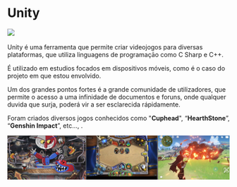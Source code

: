 # Unity

![](../../.gitbook/assets/Unity\_Technologies\_logo.svg)

Unity é uma ferramenta que permite criar videojogos para diversas plataformas, que utiliza linguagens de programaçāo como C Sharp e C++.

É utilizado em estudios focados em dispositivos móveis, como é o caso do projeto em que estou envolvido.

Um dos grandes pontos fortes é a grande comunidade de utilizadores, que permite o acesso a uma infinidade de documentos e foruns, onde qualquer duvida que surja, poderá vir a ser esclarecida rápidamente.

Foram criados diversos jogos conhecidos como "**Cuphead**", “**HearthStone**”, “**Genshin Impact**”, etc..., .&#x20;

![                "Cuphead"                                                      “HearthStone”                                               “Genshin Impact”      ](<../../.gitbook/assets/Screenshot 2022-05-16 at 09.35.23.png>)
